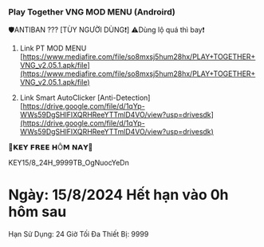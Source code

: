 ### Play Together VNG MOD MENU (Androird)

🛡️ANTIBAN ??? [TÙY NGƯỜI DÙNG❗]
⚠️Dùng lộ quá thì bay❗

1. Link PT MOD MENU [https://www.mediafire.com/file/so8mxsj5hum28hx/PLAY+TOGETHER+VNG_v2.05.1.apk/file](https://www.mediafire.com/file/so8mxsj5hum28hx/PLAY+TOGETHER+VNG_v2.05.1.apk/file)

2. Link Smart AutoClicker [Anti-Detection] [https://drive.google.com/file/d/1qYp-WWs59DgSHlFIXQRHReeYTTmlD4VO/view?usp=drivesdk](https://drive.google.com/file/d/1qYp-WWs59DgSHlFIXQRHReeYTTmlD4VO/view?usp=drivesdk)

🔑𝗞𝗘𝗬 𝗙𝗥𝗘𝗘 𝗛Ô𝗠 𝗡𝗔𝗬🔑

KEY15/8_24H_9999TB_OgNuocYeDn

Ngày: 15/8/2024
Hết hạn vào 0h hôm sau
=====================
Hạn Sử Dụng: 24 Giờ
Tối Đa Thiết Bị: 9999
